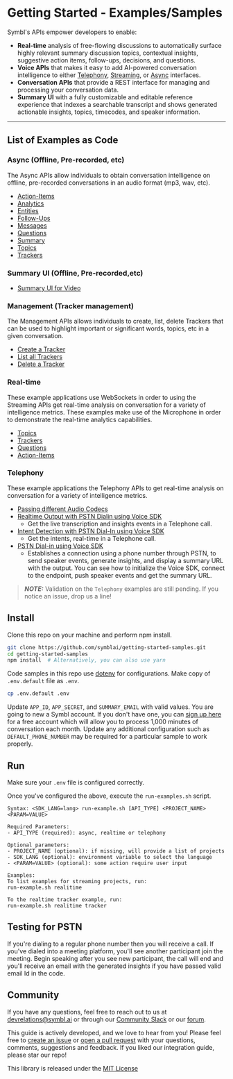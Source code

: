 # Getting Started - Examples/Samples

Symbl's APIs empower developers to enable: 
- **Real-time** analysis of free-flowing discussions to automatically surface highly relevant summary discussion topics, contextual insights, suggestive action items, follow-ups, decisions, and questions.
- **Voice APIs** that makes it easy to add AI-powered conversation intelligence to either [Telephony][telephony], [Streaming][streaming], or [Async][async] interfaces.
- **Conversation APIs** that provide a REST interface for managing and processing your conversation data.
- **Summary UI** with a fully customizable and editable reference experience that indexes a searchable transcript and shows generated actionable insights, topics, timecodes, and speaker information.

<hr />

## List of Examples as Code

### Async (Offline, Pre-recorded, etc)

The Async APIs allow individuals to obtain conversation intelligence on offline,
pre-recorded conversations in an audio format (mp3, wav, etc).

- [Action-Items](./examples/node/async/action-items)
- [Analytics](./examples/node/async/analytics)
- [Entities](./examples/node/async/entites)
- [Follow-Ups](./examples/node/async/follow-ups)
- [Messages](./examples/node/async/messages)
- [Questions](./examples/node/async/questions)
- [Summary](./examples/node/async/summary)
- [Topics](./examples/node/async/topics)
- [Trackers](./examples/node/async/trackers)

### Summary UI (Offline, Pre-recorded,etc)

- [Summary UI for Video](./examples/node/async-url/summary-ui-video)

### Management (Tracker management)

The Management APIs allows individuals to create, list, delete Trackers that can be used
to highlight important or significant words, topics, etc in a given conversation.

- [Create a Tracker](./examples/node/management/create)
- [List all Trackers](./examples/node/management/list)
- [Delete a Tracker](./examples/node/management/delete)

### Real-time

These example applications use WebSockets in order to using the Streaming APIs
get real-time analysis on conversation for a variety of intelligence metrics. These
examples make use of the Microphone in order to demonstrate the real-time
analytics capabilities.

- [Topics](./examples/node/realtime/topics)
- [Trackers](./examples/node/realtime/trackers)
- [Questions](./examples/node/realtime/questions)
- [Action-Items](./examples/node/realtime/action-items)

### Telephony

These example applications the Telephony APIs to get real-time analysis on conversation
for a variety of intelligence metrics.

- [Passing different Audio Codecs](./examples/node/telephony/custom-audio-config)
- [Realtime Output with PSTN Dialin using Voice SDK](./examples/node/telephony/realtime-insights-transcription)
  - Get the live transcription and insights events in a Telephone call.
- [Intent Detection with PSTN Dial-In using Voice SDK](./examples/node/telephony/realtime-intent-detection)
  - Get the intents, real-time in a Telephone call.
- [PSTN Dial-in using Voice SDK](./examples/node/telephony/speaker-events)
  - Establishes a connection using a phone number through PSTN, to send speaker
    events, generate insights, and display a summary URL with the output. You
    can see how to initialize the Voice SDK, connect to the endpoint, push
    speaker events and get the summary URL.

> **_NOTE:_** Validation on the `Telephony` examples are still pending. If you notice an issue, drop us a line!

## Install

Clone this repo on your machine and perform npm install.

```bash
git clone https://github.com/symblai/getting-started-samples.git
cd getting-started-samples
npm install  # Alternatively, you can also use yarn
```

Code samples in this repo use [dotenv](https://github.com/motdotla/dotenv) for
configurations. Make copy of `.env.default` file as `.env`.

```bash
cp .env.default .env
```

Update `APP_ID`, `APP_SECRET`, and `SUMMARY_EMAIL` with valid values. You are
going to new a Symbl account. If you don't have one, you can [sign up here][symbl_signup]
for a free account which will allow you to process 1,000 minutes of conversation each month.
Update any additional configuration such as `DEFAULT_PHONE_NUMBER` may be required for
a particular sample to work properly.

## Run

Make sure your `.env` file is configured correctly.

Once you've configured the above, execute the `run-examples.sh` script.

```
Syntax: <SDK_LANG=lang> run-example.sh [API_TYPE] <PROJECT_NAME> <PARAM=VALUE>
 
Required Parameters:
- API_TYPE (required): async, realtime or telephony
 
Optional parameters:
- PROJECT_NAME (optional): if missing, will provide a list of projects
- SDK_LANG (optional): environment variable to select the language
- <PARAM=VALUE> (optional): some action require user input
 
Examples:
To list examples for streaming projects, run:
run-example.sh realitime
 
To the realtime tracker example, run:
run-example.sh realitime tracker
```

## Testing for PSTN

If you're dialing to a regular phone number then you will receive a call. If
you've dialed into a meeting platform, you'll see another participant join the
meeting. Begin speaking after you see new participant, the call will end and
you'll receive an email with the generated insights if you have passed valid
email Id in the code.

## Community

If you have any questions, feel free to reach out to us at devrelations@symbl.ai or through our [Community Slack][slack] or our [forum][developer_community].

This guide is actively developed, and we love to hear from you! Please feel free to [create an issue][issues] or [open a pull request][pulls] with your questions, comments, suggestions and feedback.  If you liked our integration guide, please star our repo!

This library is released under the [MIT License][license]

[telephony]: https://docs.symbl.ai/docs/telephony/overview/post-api
[streaming]: https://docs.symbl.ai/reference/streaming-api-reference
[async]: https://docs.symbl.ai/reference/async-api-1
[developer_community]: https://community.symbl.ai/?_ga=2.134156042.526040298.1609788827-1505817196.1609788827
[slack]: https://join.slack.com/t/symbldotai/shared_invite/zt-4sic2s11-D3x496pll8UHSJ89cm78CA
[signup]: https://platform.symbl.ai/?_ga=2.63499307.526040298.1609788827-1505817196.1609788827
[issues]: https://github.com/symblai/getting-started-samples/issues
[pulls]: https://github.com/symblai/getting-started-samples/pulls
[license]: LICENSE
[symbl_signup]: https://platform.symbl.ai/signup?utm_source=symbl&utm_medium=blog&utm_campaign=devrel&_ga=2.226597914.683175584.1662998385-1953371422.1659457591&_gl=1*mm3foy*_ga*MTk1MzM3MTQyMi4xNjU5NDU3NTkx*_ga_FN4MP7CES4*MTY2MzEwNDQyNi44Mi4xLjE2NjMxMDQ0MzcuMC4wLjA.
